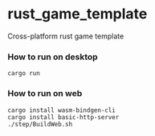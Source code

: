 # rust_game_template
Cross-platform rust game template 


### How to run on desktop

```cargo run```


### How to run on web

```
cargo install wasm-bindgen-cli 
cargo install basic-http-server
./step/BuildWeb.sh
```

